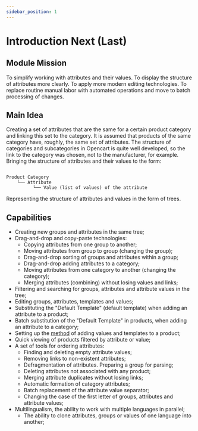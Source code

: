 ```yaml
---
sidebar_position: 1
---
```


# Introduction Next (Last)

## Module Mission

To simplify working with attributes and their values. To display the structure of attributes more clearly. To apply more modern editing technologies. To replace routine manual labor with automated operations and move to batch processing of changes.

## Main Idea

Creating a set of attributes that are the same for a certain product category and linking this set to the category. It is assumed that products of the same category have, roughly, the same set of attributes. The structure of categories and subcategories in Opencart is quite well developed, so the link to the category was chosen, not to the manufacturer, for example. Bringing the structure of attributes and their values to the form:

```

Product Category
    └── Attribute
          └── Value (list of values) of the attribute

```

Representing the structure of attributes and values in the form of trees.

## Capabilities

- Creating new groups and attributes in the same tree;
- Drag-and-drop and copy-paste technologies:
  - Copying attributes from one group to another;
  - Moving attributes from group to group (changing the group);
  - Drag-and-drop sorting of groups and attributes within a group;
  - Drag-and-drop adding attributes to a category;
  - Moving attributes from one category to another (changing the category);
  - Merging attributes (combining) without losing values and links;
- Filtering and searching for groups, attributes and attribute values in the tree;
- Editing groups, attributes, templates and values;
- Substituting the "Default Template" (default template) when adding an attribute to a product;
- Batch substitution of the "Default Template" in products, when adding an attribute to a category;
- Setting up the [method](settings.html#settings-product) of adding values and templates to a product;
- Quick viewing of products filtered by attribute or value;
- A set of tools for ordering attributes:
  - Finding and deleting empty attribute values;
  - Removing links to non-existent attributes;
  - Defragmentation of attributes. Preparing a group for parsing;
  - Deleting attributes not associated with any product;
  - Merging attribute duplicates without losing links;
  - Automatic formation of category attributes;
  - Batch replacement of the attribute value separator;
  - Changing the case of the first letter of groups, attributes and attribute values;
- Multilingualism, the ability to work with multiple languages in parallel;
  - The ability to clone attributes, groups or values of one language into another;
  